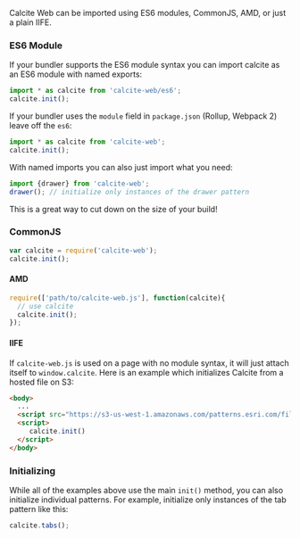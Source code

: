 Calcite Web can be imported using ES6 modules, CommonJS, AMD, or just a plain IIFE.

### ES6 Module

If your bundler supports the ES6 module syntax you can import calcite as an ES6 module with named exports:

```js
import * as calcite from 'calcite-web/es6';
calcite.init();
```

If your bundler uses the `module` field in `package.json` (Rollup, Webpack 2) leave off the `es6`:

```js
import * as calcite from 'calcite-web';
calcite.init();
```

With named imports you can also just import what you need:

```js
import {drawer} from 'calcite-web';
drawer(); // initialize only instances of the drawer pattern
```

This is a great way to cut down on the size of your build!

### CommonJS

```js
var calcite = require('calcite-web');
calcite.init();
```

#### AMD

```js
require(['path/to/calcite-web.js'], function(calcite){
  // use calcite
  calcite.init();
});
```

#### IIFE

If `calcite-web.js` is used on a page with no module syntax, it will just attach itself to `window.calcite`. Here is an example which initializes Calcite from a hosted file on S3:

```html
<body>
  ...
  <script src="https://s3-us-west-1.amazonaws.com/patterns.esri.com/files/calcite-web/{{data.pkg.version}}/js/calcite-web.min.js"></script>
  <script>
     calcite.init()
  </script>
</body>
```

### Initializing

While all of the examples above use the main `init()` method, you can also initialize individual patterns. For example, initialize only instances of the tab pattern like this:

```js
calcite.tabs();
```
